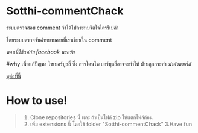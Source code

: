 # Sotthi-commentChack
 ระบบตรวจสอบ comment ว่าได้ไปกระทบจิตใจใครรึเปล่า
 
 โดยระบบตรวจจับคำหยาบคายที่เราเขียนใน comment
 
 *ตอนนี้ใช้เเค่กับ facebook นะครับ*
 
 
 
 #why
 เพื่อเเก้ปัญหา ไซเบอร์บูลลี่ ซึ่ง การโดนไซเบอร์บูลลี่อาจจะทำให้ ฝ่าบถูกกระทำ *ฆ่าตัวตายได้*
 
 [ดูต่อที่นี้](https://www.youtube.com/watch?v=e77JEpHkOEg)
 
 
# How to use!
>1. Clone  repositories นี่ เเละ ถ้าเป็นไฟล์ zip ให้เเตกไฟล์ก่อน
>2. เพิ่ม extensions นี้ โดยใช้ folder   "Sotthi-commentChack"
>3.Have fun
